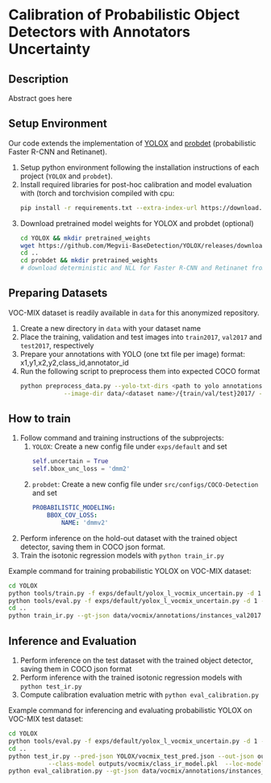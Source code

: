 # Calibration of Probabilistic Object Detectors with Annotators Uncertainty

## Description
Abstract goes here

## Setup Environment
Our code extends the implementation of [YOLOX](https://github.com/Megvii-BaseDetection/YOLOX) and [probdet](https://github.com/asharakeh/probdet) (probabilistic Faster R-CNN and Retinanet).
1. Setup python environment following the installation instructions of each project (`YOLOX` and `probdet`).
2. Install required libraries for post-hoc calibration and model evaluation with (torch and torchvision compiled with cpu:
    ```bash
    pip install -r requirements.txt --extra-index-url https://download.pytorch.org/whl/cpu
    ```
3. Download pretrained model weights for YOLOX and probdet (optional)
    ```bash
    cd YOLOX && mkdir pretrained_weights
    wget https://github.com/Megvii-BaseDetection/YOLOX/releases/download/0.1.1rc0/yolox_l.pth -P pretrained_weights
    cd ..
    cd probdet && mkdir pretrained_weights
    # download deterministic and NLL for Faster R-CNN and Retinanet from gdrive (check original repo readme.md)
    ```
   
## Preparing Datasets
VOC-MIX dataset is readily available in `data` for this anonymized repository.
1. Create a new directory in `data` with your dataset name
2. Place the training, validation and test images into `train2017`, `val2017` and `test2017`, respectively
3. Prepare your annotations with YOLO (one txt file per image) format: x1,y1,x2,y2,class_id,annotator_id
4. Run the following script to preprocess them into expected COCO format
    ```bash
    python preprocess_data.py --yolo-txt-dirs <path to yolo annotations> --output-json data/<dataset name>/annotations/instances_{train/val/test}2017.json \
                --image-dir data/<dataset name>/{train/val/test}2017/ --n-class <number of classes>
    ```

## How to train
1. Follow command and training instructions of the subprojects:
   1. `YOLOX`: Create a new config file under `exps/default` and set 
      ```python
      self.uncertain = True
      self.bbox_unc_loss = 'dmm2' 
      ```
   2. `probdet`: Create a new config file under `src/configs/COCO-Detection` and set
      ```yaml
      PROBABILISTIC_MODELING:
          BBOX_COV_LOSS:
              NAME: 'dmmv2'
      ```
2. Perform inference on the hold-out dataset with the trained object detector, saving them in COCO json format.
3. Train the isotonic regression models with `python train_ir.py`

Example command for training probabilistic YOLOX on VOC-MIX dataset:
```bash
cd YOLOX
python tools/train.py -f exps/default/yolox_l_vocmix_uncertain.py -d 1 -b 16 --fp16 -o -c pretrained_weights/yolox_l.pth
python tools/eval.py -f exps/default/yolox_l_vocmix_uncertain.py -d 1 -b 16 --fp16
cd ..
python train_ir.py --gt-json data/vocmix/annotations/instances_val2017.json --pred-json YOLOX/vocmix_val_pred.json --out-dir outputs/vocmix/
```

## Inference and Evaluation
1. Perform inference on the test dataset with the trained object detector, saving them in COCO json format
2. Perform inference with the trained isotonic regression models with `python test_ir.py`
3. Compute calibration evaluation metric with `python eval_calibration.py`

Example command for inferencing and evaluating probabilistic YOLOX on VOC-MIX test dataset:
```bash
cd YOLOX
python tools/eval.py -f exps/default/yolox_l_vocmix_uncertain.py -d 1 -b 16 --fp16 --test
cd ..
python test_ir.py --pred-json YOLOX/vocmix_test_pred.json --out-json outputs/vocmix/ir_calibrated_test.json \
           --class-model outputs/vocmix/class_ir_model.pkl  --loc-model outputs/vocmix/loc_ir_model.pkl   
python eval_calibration.py --gt-json data/vocmix/annotations/instances_test2017.json --pred-json outputs/vocmix/ir_calibrated_test.json
```
